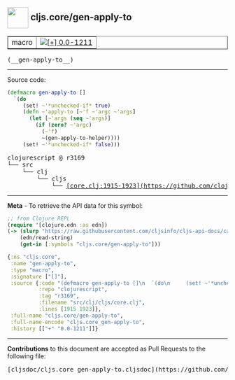 ## <img width="48px" valign="middle" src="http://i.imgur.com/Hi20huC.png"> cljs.core/gen-apply-to

 <table border="1">
<tr>

<td>macro</td>
<td><a href="https://github.com/cljsinfo/cljs-api-docs/tree/0.0-1211"><img valign="middle" alt="[+] 0.0-1211" src="https://img.shields.io/badge/+-0.0--1211-lightgrey.svg"></a> </td>
</tr>
</table>

 <samp>
(__gen-apply-to__)<br>
</samp>

---





Source code:

```clj
(defmacro gen-apply-to []
  `(do
     (set! ~'*unchecked-if* true)
     (defn ~'apply-to [~'f ~'argc ~'args]
       (let [~'args (seq ~'args)]
         (if (zero? ~'argc)
           (~'f)
           ~(gen-apply-to-helper))))
     (set! ~'*unchecked-if* false)))
```

 <pre>
clojurescript @ r3169
└── src
    └── clj
        └── cljs
            └── <ins>[core.clj:1915-1923](https://github.com/clojure/clojurescript/blob/r3169/src/clj/cljs/core.clj#L1915-L1923)</ins>
</pre>


---

__Meta__ - To retrieve the API data for this symbol:

```clj
;; from Clojure REPL
(require '[clojure.edn :as edn])
(-> (slurp "https://raw.githubusercontent.com/cljsinfo/cljs-api-docs/catalog/cljs-api.edn")
    (edn/read-string)
    (get-in [:symbols "cljs.core/gen-apply-to"]))
```

```clj
{:ns "cljs.core",
 :name "gen-apply-to",
 :type "macro",
 :signature ["[]"],
 :source {:code "(defmacro gen-apply-to []\n  `(do\n     (set! ~'*unchecked-if* true)\n     (defn ~'apply-to [~'f ~'argc ~'args]\n       (let [~'args (seq ~'args)]\n         (if (zero? ~'argc)\n           (~'f)\n           ~(gen-apply-to-helper))))\n     (set! ~'*unchecked-if* false)))",
          :repo "clojurescript",
          :tag "r3169",
          :filename "src/clj/cljs/core.clj",
          :lines [1915 1923]},
 :full-name "cljs.core/gen-apply-to",
 :full-name-encode "cljs.core_gen-apply-to",
 :history [["+" "0.0-1211"]]}

```

---

__Contributions__ to this document are accepted as Pull Requests to the following file:

 <pre>
[cljsdoc/cljs.core_gen-apply-to.cljsdoc](https://github.com/cljsinfo/cljs-api-docs/blob/master/cljsdoc/cljs.core_gen-apply-to.cljsdoc)
</pre>


